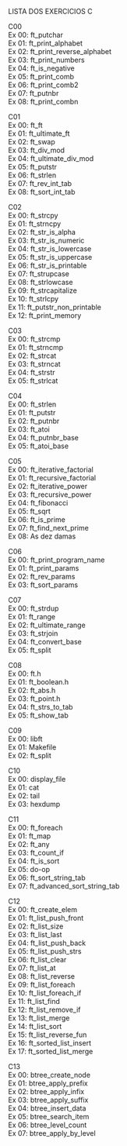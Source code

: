 LISTA DOS EXERCICIOS C

C00<br>
Ex 00: ft_putchar<br>
Ex 01: ft_print_alphabet<br>
Ex 02: ft_print_reverse_alphabet<br>
Ex 03: ft_print_numbers<br>
Ex 04: ft_is_negative<br>
Ex 05: ft_print_comb<br>
Ex 06: ft_print_comb2<br>
Ex 07: ft_putnbr<br>
Ex 08: ft_print_combn<br>

C01<br>
Ex 00: ft_ft<br>
Ex 01: ft_ultimate_ft<br>
Ex 02: ft_swap<br>
Ex 03: ft_div_mod<br>
Ex 04: ft_ultimate_div_mod<br>
Ex 05: ft_putstr<br>
Ex 06: ft_strlen<br>
Ex 07: ft_rev_int_tab<br>
Ex 08: ft_sort_int_tab<br>

C02<br>
Ex 00: ft_strcpy<br>
Ex 01: ft_strncpy<br>
Ex 02: ft_str_is_alpha<br>
Ex 03: ft_str_is_numeric<br>
Ex 04: ft_str_is_lowercase<br>
Ex 05: ft_str_is_uppercase<br>
Ex 06: ft_str_is_printable<br>
Ex 07: ft_strupcase<br>
Ex 08: ft_strlowcase<br>
Ex 09: ft_strcapitalize<br>
Ex 10: ft_strlcpy<br>
Ex 11: ft_putstr_non_printable<br>
Ex 12: ft_print_memory<br>

C03<br>
Ex 00: ft_strcmp<br>
Ex 01: ft_strncmp<br>
Ex 02: ft_strcat<br>
Ex 03: ft_strncat<br>
Ex 04: ft_strstr<br>
Ex 05: ft_strlcat<br>

C04<br>
Ex 00: ft_strlen<br>
Ex 01: ft_putstr<br>
Ex 02: ft_putnbr<br>
Ex 03: ft_atoi<br>
Ex 04: ft_putnbr_base<br>
Ex 05: ft_atoi_base<br>

C05<br>
Ex 00: ft_iterative_factorial<br>
Ex 01: ft_recursive_factorial<br>
Ex 02: ft_iterative_power<br>
Ex 03: ft_recursive_power<br>
Ex 04: ft_fibonacci<br>
Ex 05: ft_sqrt<br>
Ex 06: ft_is_prime<br>
Ex 07: ft_find_next_prime<br>
Ex 08: As dez damas<br>

C06<br>
Ex 00: ft_print_program_name<br>
Ex 01: ft_print_params<br>
Ex 02: ft_rev_params<br>
Ex 03: ft_sort_params<br>

C07<br>
Ex 00: ft_strdup<br>
Ex 01: ft_range<br>
Ex 02: ft_ultimate_range<br>
Ex 03: ft_strjoin<br>
Ex 04: ft_convert_base<br>
Ex 05: ft_split<br>

C08<br>
Ex 00: ft.h<br>
Ex 01: ft_boolean.h<br>
Ex 02: ft_abs.h<br>
Ex 03: ft_point.h<br>
Ex 04: ft_strs_to_tab<br>
Ex 05: ft_show_tab<br>

C09<br>
Ex 00: libft<br>
Ex 01: Makefile<br>
Ex 02: ft_split<br>

C10<br>
Ex 00: display_file<br>
Ex 01: cat<br>
Ex 02: tail<br>
Ex 03: hexdump<br>

C11<br>
Ex 00: ft_foreach<br>
Ex 01: ft_map<br>
Ex 02: ft_any<br>
Ex 03: ft_count_if<br>
Ex 04: ft_is_sort<br>
Ex 05: do-op<br>
Ex 06: ft_sort_string_tab<br>
Ex 07: ft_advanced_sort_string_tab<br>

C12<br>
Ex 00: ft_create_elem<br>
Ex 01: ft_list_push_front<br>
Ex 02: ft_list_size<br>
Ex 03: ft_list_last<br>
Ex 04: ft_list_push_back<br>
Ex 05: ft_list_push_strs<br>
Ex 06: ft_list_clear<br>
Ex 07: ft_list_at<br>
Ex 08: ft_list_reverse<br>
Ex 09: ft_list_foreach<br>
Ex 10: ft_list_foreach_if<br>
Ex 11: ft_list_find<br>
Ex 12: ft_list_remove_if<br>
Ex 13: ft_list_merge<br>
Ex 14: ft_list_sort<br>
Ex 15: ft_list_reverse_fun<br>
Ex 16: ft_sorted_list_insert<br>
Ex 17: ft_sorted_list_merge<br>

C13<br>
Ex 00: btree_create_node<br>
Ex 01: btree_apply_prefix<br>
Ex 02: btree_apply_infix<br>
Ex 03: btree_apply_suffix<br>
Ex 04: btree_insert_data<br>
Ex 05: btree_search_item<br>
Ex 06: btree_level_count<br>
Ex 07: btree_apply_by_level<br>
